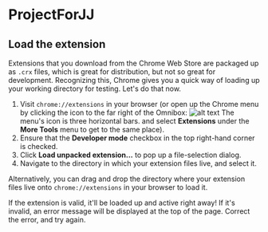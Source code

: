 ﻿# ProjectForJJ
## Load the extension

Extensions that you download from the Chrome Web Store are packaged up as `.crx` files, which is great for distribution, but not so great for development. Recognizing this, Chrome gives you a quick way of loading up your working directory for testing. Let's do that now.

1. Visit `chrome://extensions` in your browser (or open up the Chrome menu by clicking the icon to the far right of the Omnibox: ![alt text](https://developer.chrome.com/static/images/hotdogmenu.png "hotdogmenu") The menu's icon is three horizontal bars. and select **Extensions** under the **More Tools** menu to get to the same place).
2. Ensure that the **Developer mode** checkbox in the top right-hand corner is checked.
3. Click **Load unpacked extension…** to pop up a file-selection dialog.
4. Navigate to the directory in which your extension files live, and select it.

Alternatively, you can drag and drop the directory where your extension files live onto `chrome://extensions` in your browser to load it.

If the extension is valid, it'll be loaded up and active right away! If it's invalid, an error message will be displayed at the top of the page. Correct the error, and try again.
